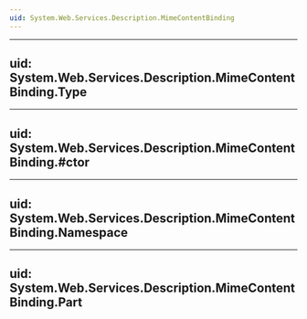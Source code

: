 ```yaml
---
uid: System.Web.Services.Description.MimeContentBinding
---
```


---
uid: System.Web.Services.Description.MimeContentBinding.Type
---

---
uid: System.Web.Services.Description.MimeContentBinding.#ctor
---

---
uid: System.Web.Services.Description.MimeContentBinding.Namespace
---

---
uid: System.Web.Services.Description.MimeContentBinding.Part
---

